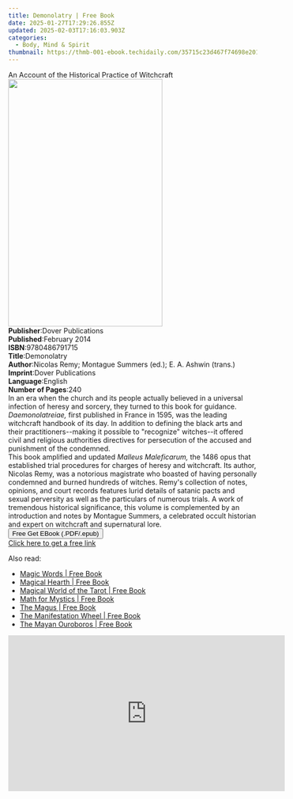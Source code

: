 ```yaml
---
title: Demonolatry | Free Book
date: 2025-01-27T17:29:26.855Z
updated: 2025-02-03T17:16:03.903Z
categories:
  - Body, Mind & Spirit
thumbnail: https://thmb-001-ebook.techidaily.com/35715c23d467f74698e201b557564378459e3d9b72349cbe7404cebbbb016371.jpg
---
```

<main id="book-container">
  <div class="flex flex-col">
    <div class="book-brief flex-1 py-6 px-4 sm:p-6 md:py-10 md:px-8">
      <!-- brief-->
      <div class="book-brief-main">
        An Account of the Historical Practice of Witchcraft
      </div>
    </div>
    <div
      class="book-meta-info flex-1 grid gap-4 col-start-1 col-end-3 row-start-1 sm:mb-6 sm:grid-cols-4 lg:gap-6 lg:col-start-2 lg:row-end-6 lg:row-span-6 lg:mb-0"
    >
      <div
        class="book-meta-info-left place-content-center mt-4 p-4 text-sm leading-6 col-start-2 col-span-2 dark:text-slate-400"
      >
        <img
          class="w-full h-500 object-cover rounded-lg sm:h-255 sm:col-span-2 lg:col-span-full"
          src="https://img-001-ebook.techidaily.com/5750e56463b472d07c49b30ba0db516a50c596592af3a675897f6fd751afbfd9.jpg"
          alt=""
          width="312"
          height="500"
        />
      </div>
      <div
        class="book-meta-info-right mt-2 col-start-1 row-start-2 col-span-3 self-center"
      >
        <!-- meta data  -->
        <div class="flex flex-col px-4 md:px-8">
          <div class="flex-1">
            <strong>Publisher</strong>:<span class="px-2"
              >Dover Publications</span
            >
          </div>
          <div class="flex-1">
            <strong>Published</strong>:<span class="px-2">February 2014</span>
          </div>
          <div class="flex-1">
            <strong>ISBN</strong>:<span class="px-2">9780486791715</span>
          </div>
          <div class="flex-1">
            <strong>Title</strong>:<span class="px-2">Demonolatry</span>
          </div>
          <div class="flex-1">
            <strong>Author</strong>:<span class="px-2"
              >Nicolas Remy; Montague Summers (ed.); E. A. Ashwin (trans.)</span
            >
          </div>
          <div class="flex-1">
            <strong>Imprint</strong>:<span class="px-2"
              >Dover Publications</span
            >
          </div>
          <div class="flex-1">
            <strong>Language</strong>:<span class="px-2">English</span>
          </div>
          <div class="flex-1">
            <strong>Number of Pages</strong>:<span class="px-2">240</span>
          </div>
        </div>
      </div>
    </div>
    <div class="book-description flex-1 py-6 px-4 sm:p-6 md:py-10 md:px-8">
      <div class="book-description-main">
        <div accordion-content="" id="description">
          In an era when the church and its people actually believed in a
          universal infection of heresy and sorcery, they turned to this book
          for guidance. <i>Daemonolatreiae,</i> first published in France in
          1595, was the leading witchcraft handbook of its day. In addition to
          defining the black arts and their practitioners--making it possible to
          "recognize" witches--it offered civil and religious authorities
          directives for persecution of the accused and punishment of the
          condemned.<br />This book amplified and updated
          <i>Malleus Maleficarum,</i> the 1486 opus that established trial
          procedures for charges of heresy and witchcraft. Its author, Nicolas
          Remy, was a notorious magistrate who boasted of having personally
          condemned and burned hundreds of witches. Remy's collection of notes,
          opinions, and court records features lurid details of satanic pacts
          and sexual perversity as well as the particulars of numerous trials. A
          work of tremendous historical significance, this volume is
          complemented by an introduction and notes by Montague Summers, a
          celebrated occult historian and expert on witchcraft and supernatural
          lore.
        </div>
      </div>
    </div>
    <div class="book-excerpts flex-1 py-6 px-4 sm:p-6 md:py-10 md:px-8"></div>
    <div
      class="book-about-author flex-1 py-6 px-4 sm:p-6 md:py-10 md:px-8"
    ></div>
    <div class="book-free-get flex-1 py-6 px-4 sm:p-6 md:py-10 md:px-8">
      <button
        id="btn-free-get"
        class="bg-blue-500 hover:bg-blue-700 text-white font-bold py-2 px-4 rounded"
      >
        Free Get EBook (.PDF/.epub)
      </button>
      <div id="countdown-display" class="px-2 text-lg mt-2"></div>
      <a
        id="free-link"
        class="hidden bg-blue-500 hover:bg-blue-700 text-white font-bold py-2 px-4 rounded"
        href="https://www.ebooks.com/en-us/book/96421504/demonolatry/nicolas-remy/"
        target="_blank"
        >Click here to get a free link</a
      >
    </div>
    <script>
      let countdownTime = 0;
      let countdownInterval = null;
      document
        .getElementById('btn-free-get')
        .addEventListener('click', startCountdown);
      function startCountdown() {
        countdownTime = new Date().getTime() + 60000 * 3;
        countdownInterval = setInterval(updateCountdown, 1000);
        document.getElementById('btn-free-get').disabled = true;
        document
          .getElementById('btn-free-get')
          .classList.add('bg-gray-500', 'cursor-not-allowed');
      }
      function updateCountdown() {
        let currentTime = new Date().getTime();
        let timeLeft = countdownTime - currentTime;
        let secondsLeft = Math.floor(timeLeft / 1000);
        document.getElementById('countdown-display').innerHTML =
          `Remaining time: ${secondsLeft} seconds.`;
        if (secondsLeft <= 0) {
          clearInterval(countdownInterval);
          document.getElementById('btn-free-get').classList.add('hidden');
          document.getElementById('free-link').classList.remove('hidden');
          document.getElementById('countdown-display').innerHTML = '';
        }
      }
    </script>
  </div>
</main>

<ins class="adsbygoogle"
      style="display:block"
      data-ad-client="ca-pub-7571918770474297"
      data-ad-slot="8358498916"
      data-ad-format="auto"
      data-full-width-responsive="true"></ins>
    

<span class="atpl-alsoreadstyle">Also read:</span>
<div><ul>
<li><a href="https://novels-ebooks.techidaily.com/1125876-9781609250508-magic-words/"><u>Magic Words | Free Book</u></a></li>
<li><a href="https://novels-ebooks.techidaily.com/1125878-9781609257750-magical-hearth/"><u>Magical Hearth | Free Book</u></a></li>
<li><a href="https://novels-ebooks.techidaily.com/1125880-9781609256524-magical-world-of-the-tarot/"><u>Magical World of the Tarot | Free Book</u></a></li>
<li><a href="https://novels-ebooks.techidaily.com/1125889-9781609252748-math-for-mystics/"><u>Math for Mystics | Free Book</u></a></li>
<li><a href="https://novels-ebooks.techidaily.com/1125884-9781609257880-the-magus/"><u>The Magus | Free Book</u></a></li>
<li><a href="https://novels-ebooks.techidaily.com/1125887-9781609250379-the-manifestation-wheel/"><u>The Manifestation Wheel | Free Book</u></a></li>
<li><a href="https://novels-ebooks.techidaily.com/1125892-9781609257255-the-mayan-ouroboros/"><u>The Mayan Ouroboros | Free Book</u></a></li>
</ul></div>

<!-- affiliate ads begin -->
<iframe width="560" height="315" src="https://www.youtube.com/embed/AQn0MYjIfyI?si=rIdjT-qMRpjpJXXa" title="YouTube video player" frameborder="0" allow="accelerometer; autoplay; clipboard-write; encrypted-media; gyroscope; picture-in-picture; web-share" referrerpolicy="strict-origin-when-cross-origin" allowfullscreen></iframe>
<!-- affiliate ads end -->

